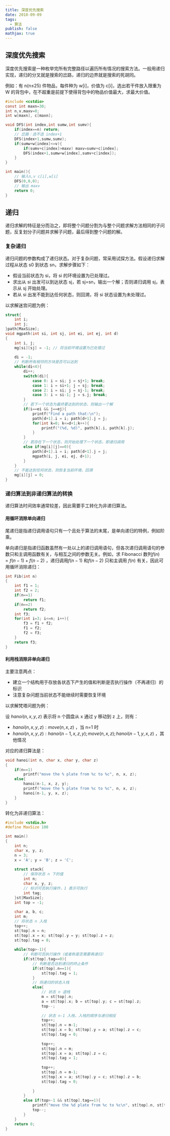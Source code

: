 ```yaml
---
title: 深度优先搜索
date: 2018-09-09
tags:
  - 算法
publish: false
mathjax: true
---
```


## 深度优先搜索

深度优先搜索是一种枚举完所有完整路径以遍历所有情况的搜索方法。一般用递归实现，递归的分叉就是搜索的岔路，递归的边界就是搜索的死胡同。

例如：有 n(n≤25) 件物品，每件种为 w[i]，价值为 c[i]，选出若干件放入限重为 W 的背包中，在不超重是前提下使得背包中的物品价值最大，求最大价值。

```C
#include <cstdio>
const int maxn=30;
int n,v,maxv=0;
int w[maxn], c[maxn];

void DFS(int index,int sumw,int sumv){
    if(index==n) return;
    // 岔路：选不选 index+1
    DFS(index+1,sumw,sumv);
    if(sumw+w[index]<=v){
        if(sumv+c[index]>maxv) maxv=sumv+c[index];
        DFS(index+1,sumw+w[index],sumv+c[index]);
    }
}

int main(){
    // 输入n,v c[i],w[i]
    DFS(0,0,0);
    // 输出 maxv
    return 0;
}
```

## 递归

递归求解的特征是分而治之，即将整个问题分割为与整个问题求解方法相同的子问题，反复划分子问题并求解子问题，最后得到整个问题的解。

### 复杂递归

递归问题的参数构成了递归状态。对于复杂问题，常采用试探方法。假设递归求解过程从状态 s0 到状态 sn，求解步骤如下：

* 假设当前状态为 si，将 si 的环境设置为已处理过。
* 求出从 si 出发可以到达状态 sj，若 sj=sn，输出一个解；否则递归调用 sj，表示从 sj 开始处理。
* 若从 si 出发不能到达任何状态，则回溯，将 si 状态设置为未处理过。

以求解迷宫问题为例：

```C
struct{
    int i;
    int j;
}path[MaxSize];
void mgpath(int si, int sj, int ei, int ej, int d)
{
    int i, j;
	mg[si][sj] = -1; // 将当前环境设置为已处理过
    
    di = -1; 
    // 判断所有相邻的方块是否可以达到
    while(di<4){
        di++;
        switch(di){
            case 0: i = si; j = sj+1; break;
            case 1: i = si+1; j = sj; break;
            case 2: i = si; j = sj-1; break;
            case 3: i = si-1; j = s.j; break;
        }
        // 若下一个状态为最终要达到的状态，则输出一个解
        if(i==ei && j==ej){
            printf("Find a path that:\n");
            path[d+1].i = i; path[d+1].j = j;
            for(int k=0; k<=d+1;k++){
                printf("(%d, %d)", path[k].i, path[k].j);
            }
        } 
        // 若存在下一个状态，则开始处理下一个状态，即递归调用
        else if(mg[i][j]==0){
            path[d+1].i = i; path[d+1].j = j;
            mgpath(i, j, ei, ej, d+1);
        }
    }
    // 不能达到任何状态，则恢复当前环境，回溯
    mg[i][j] = 0;
}
```

### 递归算法到非递归算法的转换

递归算法时间效率通常较差，因此需要手工转化为非递归算法。

#### 用循环消除单向递归

尾递归是指递归调用语句只有一个且处于算法的末尾，是单向递归的特例，例如阶乘。

单向递归是指递归函数虽然有一处以上的递归调用语句，但各次递归调用语句的参数只和主调用函数有关，与相互之间的参数无关。例如，求 Fibonacci 数列$f(n)=f(n-1)+f(n-2)$ ，递归调用$f(n-1)$ 和$f(n-2)$ 只和主调用 $f(n)$ 有关，因此可用循环消除递归：

```C
int Fib(int n)
{
    int f1 = 1;
    int f2 = 2;
    if(n==1)
        return f1;
    if(n==2)
        return f2;
    int f3;
    for(int i=3; i<=n; i++){
        f3 = f1 + f2;
        f1 = f2;
        f2 = f3;
    }
    return f3;
}
```

#### 利用栈消除非单向递归

主要注意两点：

* 建立一个结构用于存放各状态下产生的值和判断是否执行操作（不再递归）的标识
* 注意复杂问题当前状态不能继续时需要恢复环境

以求解梵塔问题为例：

设 $hanoi(n,x,y,z)$ 表示将 n 个圆盘从 x 通过 y 移动到 z 上，则有：

* $hanoi(n,x,y,z): move(n,x,z)$ ，当 n=1 时
* $hanoi(n,x,y,z): hanoi(n-1,x,z,y); move(n,x,z);hanoi(n-1,y,x,z)$ ，其他情况

对应的递归算法是：

```C
void hanoi(int n, char x, char y, char z)
{
    if(n==1)
        printf("move the % plate from %c to %c", n, x, z);
    else{
        hanoi(n-1, x, z, y);
        printf("move the % plate from %c to %c", n, x, z);
        hanoi(n-1, y, x, z);
    }
}
```

转化为非递归算法：

```C
#include <stdio.h>
#define MaxSize 100

int main()
{
    int n;
	char x, y, z;
	n = 3;
	x = 'A'; y = 'B'; z = 'C';
	
	struct stack{
		// 保存状态 n 下的值
	    int n; 
	    char x, y, z;
		// 标识可否执行操作，1 表示可执行
	    int tag;
	}st[MaxSize];
	int top = -1;
	
	char a, b, c;
	int m;
	// 将状态 n 入栈
	top++;
	st[top].n = n;
	st[top].x = x; st[top].y = y; st[top].z = z;
	st[top].tag = 0;
	
	while(top>-1){
		// 判断可否执行操作（或者称是否需要再递归）
		if(st[top].tag==0){
			// 判断是否达到递归的终止条件
			if(st[top].n==1){
				st[top].tag = 1;
			}
			// 将递归的状态入栈
			else{
				// 状态 n 退栈
				m = st[top].n;
				a = st[top].x; b = st[top].y; c = st[top].z;
				top--;
				
				// 状态 n-1 入栈，入栈的顺序与递归相反
				top++;
				st[top].n = m-1;
				st[top].x = b; st[top].y = a; st[top].z = c;
				st[top].tag = 0;
				
				top++;
				st[top].n = m;
				st[top].x = a; st[top].z = c;
				st[top].tag = 1;
				
				top++;
				st[top].n = m-1;
				st[top].x = a; st[top].y = c; st[top].z = b;
				st[top].tag = 0;
				
			}
		}
		else if(top>-1 && st[top].tag==1){
			printf("move the %d plate from %c to %c\n", st[top].n, st[top].x, st[top].z);
			top--;
		}
	}
	return 0;
}
```